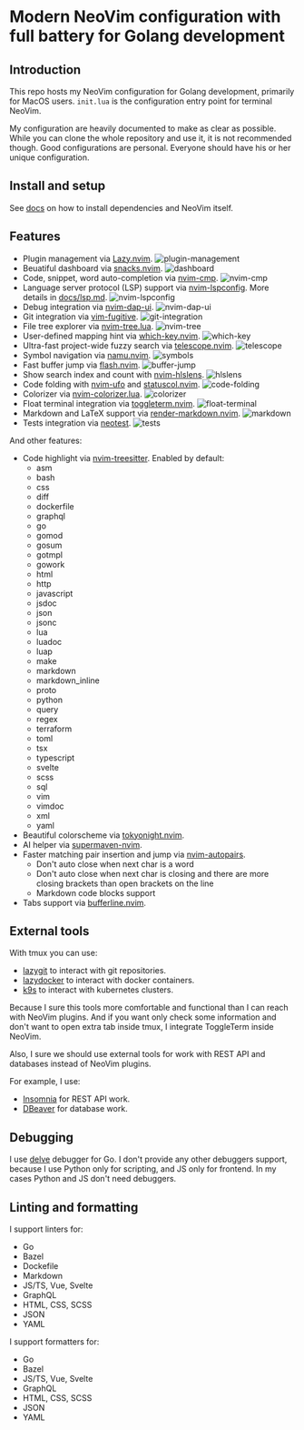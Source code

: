 # Modern NeoVim configuration with full battery for Golang development

## Introduction

This repo hosts my NeoVim configuration for Golang development, primarily for MacOS users.
`init.lua` is the configuration entry point for terminal NeoVim.

My configuration are heavily documented to make as clear as possible.
While you can clone the whole repository and use it, it is not recommended though.
Good configurations are personal.
Everyone should have his or her unique configuration.

## Install and setup

See [docs](docs/README.md) on how to install dependencies and NeoVim itself.

## Features

- Plugin management via [Lazy.nvim](https://github.com/folke/lazy.nvim).
  ![plugin-management](assets/plugin-management.png)
- Beuatiful dashboard via [snacks.nvim](https://github.com/folke/snacks.nvim).
  ![dashboard](assets/dashboard.png)
- Code, snippet, word auto-completion via [nvim-cmp](https://github.com/hrsh7th/nvim-cmp).
  ![nvim-cmp](assets/nvim-cmp.png)
- Language server protocol (LSP) support via [nvim-lspconfig](https://github.com/neovim/nvim-lspconfig).
  More details in [docs/lsp.md](docs/lsp.md).
  ![nvim-lspconfig](assets/nvim-lspconfig.png)
- Debug integration via [nvim-dap-ui](https://github.com/rcarriga/nvim-dap-ui).
  ![nvim-dap-ui](assets/nvim-dap-ui.png)
- Git integration via [vim-fugitive](https://github.com/tpope/vim-fugitive).
  ![git-integration](assets/git-integration.png)
- File tree explorer via [nvim-tree.lua](https://github.com/kyazdani42/nvim-tree.lua).
  ![nvim-tree](assets/nvim-tree.png)
- User-defined mapping hint via [which-key.nvim](https://github.com/folke/which-key.nvim).
  ![which-key](assets/which-key.png)
- Ultra-fast project-wide fuzzy search via [telescope.nvim](https://github.com/nvim-telescope/telescope.nvim).
  ![telescope](assets/telescope.png)
- Symbol navigation via [namu.nvim](https://github.com/bassamsdata/namu.nvim).
  ![symbols](assets/symbols.png)
- Fast buffer jump via [flash.nvim](https://github.com/folke/flash.nvim).
  ![buffer-jump](assets/buffer-jump.png)
- Show search index and count with [nvim-hlslens](https://github.com/kevinhwang91/nvim-hlslens).
  ![hlslens](assets/hlslens.png)
- Code folding with [nvim-ufo](https://github.com/kevinhwang91/nvim-ufo) and [statuscol.nvim](https://github.com/kdheepak/statuscol.nvim).
  ![code-folding](assets/code-folding.png)
- Colorizer via [nvim-colorizer.lua](https://github.com/norcalli/nvim-colorizer.lua).
  ![colorizer](assets/colorizer.png)
- Float terminal integration via [toggleterm.nvim](https://github.com/akinsho/toggleterm.nvim).
  ![float-terminal](assets/float-terminal.png)
- Markdown and LaTeX support via [render-markdown.nvim](https://github.com/MeanderingProgrammer/render-markdown.nvim).
  ![markdown](assets/markdown.png)
- Tests integration via [neotest](https://github.com/nvim-neotest/neotest).
  ![tests](assets/tests.png)

And other features:

- Code highlight via [nvim-treesitter](https://github.com/nvim-treesitter/nvim-treesitter).
  Enabled by default:
  - asm
  - bash
  - css
  - diff
  - dockerfile
  - graphql
  - go
  - gomod
  - gosum
  - gotmpl
  - gowork
  - html
  - http
  - javascript
  - jsdoc
  - json
  - jsonc
  - lua
  - luadoc
  - luap
  - make
  - markdown
  - markdown_inline
  - proto
  - python
  - query
  - regex
  - terraform
  - toml
  - tsx
  - typescript
  - svelte
  - scss
  - sql
  - vim
  - vimdoc
  - xml
  - yaml
- Beautiful colorscheme via [tokyonight.nvim](https://github.com/folke/tokyonight.nvim).
- AI helper via [supermaven-nvim](https://github.com/supermamon/supermaven-nvim).
- Faster matching pair insertion and jump via [nvim-autopairs](https://github.com/windwp/nvim-autopairs).
  - Don't auto close when next char is a word
  - Don't auto close when next char is closing and there are more closing brackets than open brackets on the line
  - Markdown code blocks support
- Tabs support via [bufferline.nvim](https://github.com/akinsho/bufferline.nvim).

## External tools

With tmux you can use:

- [lazygit](https://github.com/jesseduffield/lazygit) to interact with git repositories.
- [lazydocker](https://github.com/jesseduffield/lazydocker) to interact with docker containers.
- [k9s](https://github.com/derailed/k9s) to interact with kubernetes clusters.

Because I sure this tools more comfortable and functional than I can reach with NeoVim plugins.
And if you want only check some information and don't want to open extra tab inside tmux, I integrate ToggleTerm inside NeoVim.

Also, I sure we should use external tools for work with REST API and databases instead of NeoVim plugins.

For example, I use:

- [Insomnia](https://insomnia.rest/) for REST API work.
- [DBeaver](https://dbeaver.io/) for database work.

## Debugging

I use [delve](https://github.com/go-delve/delve) debugger for Go.
I don't provide any other debuggers support, because I use Python only for scripting, and JS only for frontend.
In my cases Python and JS don't need debuggers.

## Linting and formatting

I support linters for:

- Go
- Bazel
- Dockefile
- Markdown
- JS/TS, Vue, Svelte
- GraphQL
- HTML, CSS, SCSS
- JSON
- YAML

I support formatters for:

- Go
- Bazel
- JS/TS, Vue, Svelte
- GraphQL
- HTML, CSS, SCSS
- JSON
- YAML
